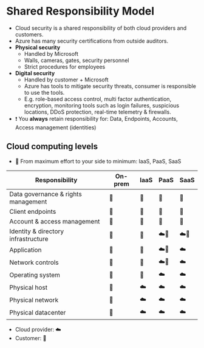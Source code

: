 # Shared Responsibility Model

- Cloud security is a shared responsibility of both cloud providers and customers.
- Azure has many security certifications from outside auditors.
- **Physical security**
  - Handled by Microsoft
  - Walls, cameras, gates, security personnel
  - Strict procedures for employees
- **Digital security** 
  - Handled by customer + Microsoft
  - Azure has tools to mitigate security threats, consumer is responsible to use the tools.
  - E.g. role-based access control, multi factor authentication, encryption, monitoring tools such as login failures, suspicious locations, DDoS protection, real-time telemetry & firewalls.
- ❗ You **always** retain responsibility for: Data, Endpoints, Accounts, Access management (identities)

## Cloud computing levels

- 📝 From maximum effort to your side to minimum: IaaS, PaaS, SaaS

| Responsibility | On-prem | IaaS | PaaS | SaaS |
| -------------- | ------- | ---- | ---- | ---- |
| Data governance & rights management | 🤪 | 🤪 | 🤪 | 🤪 |
| Client endpoints | 🤪 | 🤪 | 🤪 | 🤪 |
| Account & access management | 🤪 | 🤪 | 🤪 | 🤪 |
| Identity & directory infrastructure | 🤪 | 🤪 | ☁️🤪 | ☁️🤪 |
| Application | 🤪 | 🤪 | ☁️🤪 | ☁️ |
| Network controls | 🤪 | 🤪 | ☁️🤪 | ☁️ |
| Operating system | 🤪 | 🤪 | ☁️ | ☁️ |
| Physical host | 🤪 | ☁️ | ☁️ | ☁️ |
| Physical network | 🤪 | ☁️ | ☁️ | ☁️ |
| Physical datacenter | 🤪 | ☁️ | ☁️ | ☁️ |

- Cloud provider: ☁️
- Customer: 🤪
